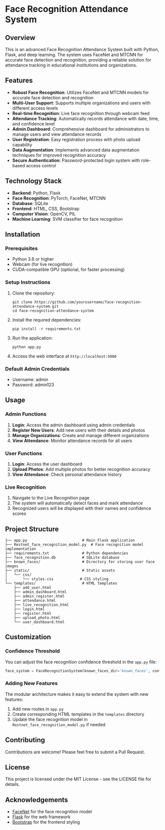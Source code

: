 # Face Recognition Attendance System

## Overview
This is an advanced Face Recognition Attendance System built with Python, Flask, and deep learning. The system uses FaceNet and MTCNN for accurate face detection and recognition, providing a reliable solution for attendance tracking in educational institutions and organizations.

## Features
- **Robust Face Recognition**: Utilizes FaceNet and MTCNN models for accurate face detection and recognition
- **Multi-User Support**: Supports multiple organizations and users with different access levels
- **Real-time Recognition**: Live face recognition through webcam feed
- **Attendance Tracking**: Automatically records attendance with date, time, and confidence level
- **Admin Dashboard**: Comprehensive dashboard for administrators to manage users and view attendance records
- **User Registration**: Easy registration process with photo upload capability
- **Data Augmentation**: Implements advanced data augmentation techniques for improved recognition accuracy
- **Secure Authentication**: Password-protected login system with role-based access control

## Technology Stack
- **Backend**: Python, Flask
- **Face Recognition**: PyTorch, FaceNet, MTCNN
- **Database**: SQLite
- **Frontend**: HTML, CSS, Bootstrap
- **Computer Vision**: OpenCV, PIL
- **Machine Learning**: SVM classifier for face recognition

## Installation

### Prerequisites
- Python 3.8 or higher
- Webcam (for live recognition)
- CUDA-compatible GPU (optional, for faster processing)

### Setup Instructions

1. Clone the repository:
   ```
   git clone https://github.com/yourusername/face-recognition-attendance-system.git
   cd face-recognition-attendance-system
   ```

2. Install the required dependencies:
   ```
   pip install -r requirements.txt
   ```

3. Run the application:
   ```
   python app.py
   ```

4. Access the web interface at `http://localhost:5000`

### Default Admin Credentials
- Username: admin
- Password: admin123

## Usage

### Admin Functions
1. **Login**: Access the admin dashboard using admin credentials
2. **Register New Users**: Add new users with their details and photos
3. **Manage Organizations**: Create and manage different organizations
4. **View Attendance**: Monitor attendance records for all users

### User Functions
1. **Login**: Access the user dashboard
2. **Upload Photos**: Add multiple photos for better recognition accuracy
3. **View Attendance**: Check personal attendance history

### Live Recognition
1. Navigate to the Live Recognition page
2. The system will automatically detect faces and mark attendance
3. Recognized users will be displayed with their names and confidence scores

## Project Structure
```
├── app.py                         # Main Flask application
├── Restnet_face_recognition_model.py  # Face recognition model implementation
├── requirements.txt               # Python dependencies
├── face_recognition.db            # SQLite database
├── known_faces/                   # Directory for storing user face images
├── static/                        # Static assets
│   └── css/
│       └── styles.css            # CSS styling
└── templates/                     # HTML templates
    ├── add_user.html
    ├── admin_dashboard.html
    ├── admin_register.html
    ├── attendance.html
    ├── live_recognition.html
    ├── login.html
    ├── register.html
    ├── upload_photo.html
    └── user_dashboard.html
```

## Customization

### Confidence Threshold
You can adjust the face recognition confidence threshold in the `app.py` file:
```python
face_system = FaceRecognitionSystem(known_faces_dir='known_faces', confidence_threshold=0.85)
```

### Adding New Features
The modular architecture makes it easy to extend the system with new features:
1. Add new routes in `app.py`
2. Create corresponding HTML templates in the `templates` directory
3. Update the face recognition model in `Restnet_face_recognition_model.py` if needed

## Contributing
Contributions are welcome! Please feel free to submit a Pull Request.

## License
This project is licensed under the MIT License - see the LICENSE file for details.

## Acknowledgements
- [FaceNet](https://github.com/timesler/facenet-pytorch) for the face recognition model
- [Flask](https://flask.palletsprojects.com/) for the web framework
- [Bootstrap](https://getbootstrap.com/) for the frontend styling